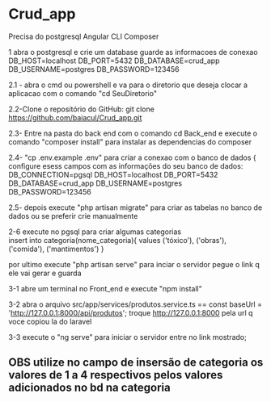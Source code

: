 # Crud_app

Precisa do postgresql
Angular CLI
Composer

1 abra o postgresql e crie um database guarde as informacoes de conexao
DB_HOST=localhost
  DB_PORT=5432
  DB_DATABASE=crud_app
  DB_USERNAME=postgres
  DB_PASSWORD=123456


2.1 - abra o cmd ou powershell e va para o diretorio que deseja clocar a aplicacao com o comando  "cd SeuDiretorio"

2.2-Clone o repositório do GitHub: git clone https://github.com/baiacul/Crud_app.git

2.3- Entre na pasta do back end com o comando cd Back_end e execute o comando  "composer install" para instalar as dependencias do composer

2.4- "cp .env.example .env" para criar a conexao com o banco de dados {
configure esess campos com as informações do seu banco de dados:
  DB_CONNECTION=pgsql
  DB_HOST=localhost
  DB_PORT=5432
  DB_DATABASE=crud_app
  DB_USERNAME=postgres
  DB_PASSWORD=123456
  
2.5- depois execute "php artisan migrate" para criar as tabelas no banco de dados ou se preferir crie manualmente

2-6  execute no pgsql para criar algumas categorias       
insert into categoria(nome_categoria){
values
('tóxico'),
('obras'),
('comida'),
('mantimentos')
}

por ultimo execute "php artisan serve" para inciar o servidor pegue o link q ele vai gerar e guarda

3-1 abre um terminal no Front_end e execute "npm install"

3-2 abra o arquivo src/app/services/produtos.service.ts == const baseUrl = 'http://127.0.0.1:8000/api/produtos'; troque http://127.0.0.1:8000 pela url q voce copiou la do laravel

3-3 execute o "ng serve" para iniciar o servidor entre no link mostrado;

<h2>OBS utilize no campo de insersão de categoria os valores de 1 a 4 respectivos pelos valores adicionados no bd na categoria</h2>


